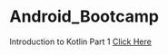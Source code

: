 # Android_Bootcamp
Introduction to Kotlin Part 1 [Click Here](https://github.com/anuj1317/Android_Bootcamp/tree/Kotlin1-Sept21)
